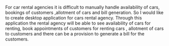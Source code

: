For car rental agencies it is difficult to manually handle availability of cars, bookings of customers ,allotment of cars and bill generation. So I would like to create desktop application for cars rental agency. Through this application the rental agency will be able to see availability of cars for renting, book appointments of customers for renting cars , allotment of cars to customers and there can be a provision to generate a bill for the customers.
